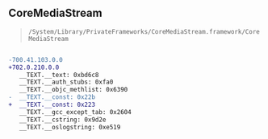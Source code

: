 ## CoreMediaStream

> `/System/Library/PrivateFrameworks/CoreMediaStream.framework/CoreMediaStream`

```diff

-700.41.103.0.0
+702.0.210.0.0
   __TEXT.__text: 0xbd6c8
   __TEXT.__auth_stubs: 0xfa0
   __TEXT.__objc_methlist: 0x6390
-  __TEXT.__const: 0x22b
+  __TEXT.__const: 0x223
   __TEXT.__gcc_except_tab: 0x2604
   __TEXT.__cstring: 0x9d2e
   __TEXT.__oslogstring: 0xe519

```
